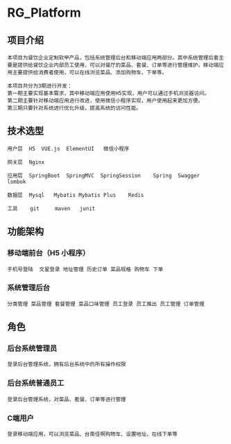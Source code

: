 # RG_Platform

## 项目介绍
```
本项目为餐饮企业定制软甲产品，包括系统管理后台和移动端应用两部分。其中系统管理后套主要是提供给餐饮企业内部员工使用，可以对餐厅的菜品、套餐、订单等进行管理维护。移动端应用主要提供给消费者使用，可以在线浏览菜品、添加购物车、下单等。

本项目共分为3期进行开发：
第一期主要实现基本需求，其中移动端应用使用H5实现，用户可以通过手机浏览器访问。
第二期主要针对移动端应用进行改进，使用微信小程序实现，用户使用起来更加方便。
第三期只要针对系统进行优化升级，提高系统的访问性能。
```

## 技术选型
```
用户层  H5  VUE.js  ElementUI   微信小程序
```
```
网关层  Nginx
```
```
应用层  SpringBoot  SpringMVC  SpringSession    Spring  Swagger     lombok  
```
```
数据层  Mysql   Mybatis Mybatis Plus    Redis
```
```
工具    git     maven   junit
```

## 功能架构

### 移动端前台（H5 小程序）
```
手机号登陆  文星登录 地址管理 历史订单 菜品规格 购物车 下单
```
### 系统管理后台
```
分类管理 菜品管理 套餐管理 菜品口味管理 员工登录 员工推出 员工管理 订单管理
```

## 角色

### 后台系统管理员
```
登录后台管理系统，拥有后台系统中的所有操作权限
```
### 后台系统普通员工
```
登录后台管理系统，对菜品、套餐、订单等进行管理 
```
### C端用户
```
登录移动端应用，可以浏览菜品、台南佳啊购物车、设置地址、在线下单等
```